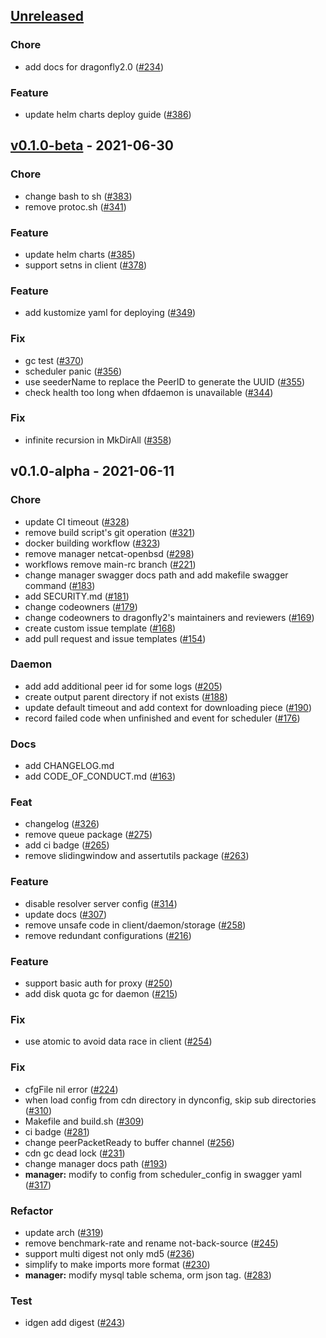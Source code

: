 <a name="unreleased"></a>
## [Unreleased]

### Chore
- add docs for dragonfly2.0 ([#234](https://github.com/dragonflyoss/Dragonfly2/issues/234))

### Feature
- update helm charts deploy guide ([#386](https://github.com/dragonflyoss/Dragonfly2/issues/386))


<a name="v0.1.0-beta"></a>
## [v0.1.0-beta] - 2021-06-30
### Chore
- change bash to sh ([#383](https://github.com/dragonflyoss/Dragonfly2/issues/383))
- remove protoc.sh ([#341](https://github.com/dragonflyoss/Dragonfly2/issues/341))

### Feature
- update helm charts ([#385](https://github.com/dragonflyoss/Dragonfly2/issues/385))
- support setns in client ([#378](https://github.com/dragonflyoss/Dragonfly2/issues/378))

### Feature
- add kustomize yaml for deploying ([#349](https://github.com/dragonflyoss/Dragonfly2/issues/349))

### Fix
- gc test ([#370](https://github.com/dragonflyoss/Dragonfly2/issues/370))
- scheduler panic ([#356](https://github.com/dragonflyoss/Dragonfly2/issues/356))
- use seederName to replace the PeerID to generate the UUID ([#355](https://github.com/dragonflyoss/Dragonfly2/issues/355))
- check health too long when dfdaemon is unavailable ([#344](https://github.com/dragonflyoss/Dragonfly2/issues/344))

### Fix
- infinite recursion in MkDirAll ([#358](https://github.com/dragonflyoss/Dragonfly2/issues/358))


<a name="v0.1.0-alpha"></a>
## v0.1.0-alpha - 2021-06-11
### Chore
- update CI timeout ([#328](https://github.com/dragonflyoss/Dragonfly2/issues/328))
- remove build script's git operation ([#321](https://github.com/dragonflyoss/Dragonfly2/issues/321))
- docker building workflow ([#323](https://github.com/dragonflyoss/Dragonfly2/issues/323))
- remove manager netcat-openbsd ([#298](https://github.com/dragonflyoss/Dragonfly2/issues/298))
- workflows remove main-rc branch ([#221](https://github.com/dragonflyoss/Dragonfly2/issues/221))
- change manager swagger docs path and add makefile swagger command ([#183](https://github.com/dragonflyoss/Dragonfly2/issues/183))
- add SECURITY.md ([#181](https://github.com/dragonflyoss/Dragonfly2/issues/181))
- change codeowners ([#179](https://github.com/dragonflyoss/Dragonfly2/issues/179))
- change codeowners to dragonfly2's maintainers and reviewers ([#169](https://github.com/dragonflyoss/Dragonfly2/issues/169))
- create custom issue template ([#168](https://github.com/dragonflyoss/Dragonfly2/issues/168))
- add pull request and issue templates ([#154](https://github.com/dragonflyoss/Dragonfly2/issues/154))

### Daemon
- add add additional peer id for some logs ([#205](https://github.com/dragonflyoss/Dragonfly2/issues/205))
- create output parent directory if not exists ([#188](https://github.com/dragonflyoss/Dragonfly2/issues/188))
- update default timeout and add context for downloading piece ([#190](https://github.com/dragonflyoss/Dragonfly2/issues/190))
- record failed code when unfinished and event for scheduler ([#176](https://github.com/dragonflyoss/Dragonfly2/issues/176))

### Docs
- add CHANGELOG.md
- add CODE_OF_CONDUCT.md ([#163](https://github.com/dragonflyoss/Dragonfly2/issues/163))

### Feat
- changelog ([#326](https://github.com/dragonflyoss/Dragonfly2/issues/326))
- remove queue package ([#275](https://github.com/dragonflyoss/Dragonfly2/issues/275))
- add ci badge ([#265](https://github.com/dragonflyoss/Dragonfly2/issues/265))
- remove slidingwindow and assertutils package ([#263](https://github.com/dragonflyoss/Dragonfly2/issues/263))

### Feature
- disable resolver server config ([#314](https://github.com/dragonflyoss/Dragonfly2/issues/314))
- update docs ([#307](https://github.com/dragonflyoss/Dragonfly2/issues/307))
- remove unsafe code in client/daemon/storage ([#258](https://github.com/dragonflyoss/Dragonfly2/issues/258))
- remove redundant configurations ([#216](https://github.com/dragonflyoss/Dragonfly2/issues/216))

### Feature
- support basic auth for proxy ([#250](https://github.com/dragonflyoss/Dragonfly2/issues/250))
- add disk quota gc for daemon ([#215](https://github.com/dragonflyoss/Dragonfly2/issues/215))

### Fix
- use atomic to avoid data race in client ([#254](https://github.com/dragonflyoss/Dragonfly2/issues/254))

### Fix
- cfgFile nil error ([#224](https://github.com/dragonflyoss/Dragonfly2/issues/224))
- when load config from cdn directory in dynconfig, skip sub directories ([#310](https://github.com/dragonflyoss/Dragonfly2/issues/310))
- Makefile and build.sh ([#309](https://github.com/dragonflyoss/Dragonfly2/issues/309))
- ci badge ([#281](https://github.com/dragonflyoss/Dragonfly2/issues/281))
- change peerPacketReady to buffer channel ([#256](https://github.com/dragonflyoss/Dragonfly2/issues/256))
- cdn gc dead lock ([#231](https://github.com/dragonflyoss/Dragonfly2/issues/231))
- change manager docs path ([#193](https://github.com/dragonflyoss/Dragonfly2/issues/193))
- **manager:** modify to config from scheduler_config in swagger yaml ([#317](https://github.com/dragonflyoss/Dragonfly2/issues/317))

### Refactor
- update arch ([#319](https://github.com/dragonflyoss/Dragonfly2/issues/319))
- remove benchmark-rate and rename not-back-source ([#245](https://github.com/dragonflyoss/Dragonfly2/issues/245))
- support multi digest not only md5 ([#236](https://github.com/dragonflyoss/Dragonfly2/issues/236))
- simplify to make imports more format ([#230](https://github.com/dragonflyoss/Dragonfly2/issues/230))
- **manager:** modify mysql table schema, orm json tag. ([#283](https://github.com/dragonflyoss/Dragonfly2/issues/283))

### Test
- idgen add digest ([#243](https://github.com/dragonflyoss/Dragonfly2/issues/243))


[Unreleased]: https://github.com/dragonflyoss/Dragonfly2/compare/v0.1.0-beta...HEAD
[v0.1.0-beta]: https://github.com/dragonflyoss/Dragonfly2/compare/v0.1.0-alpha...v0.1.0-beta
